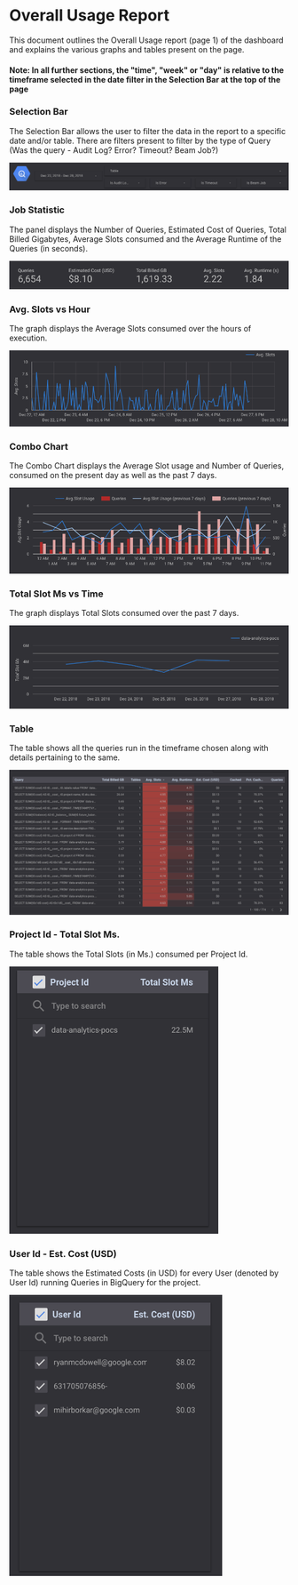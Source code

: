 # Overall Usage Report

This document outlines the Overall Usage report (page 1) of the dashboard and explains the various graphs and tables present on the page.

#### Note: In all further sections, the "time", "week" or "day" is relative to the timeframe selected in the date filter in the Selection Bar at the top of the page

### Selection Bar
The Selection Bar allows the user to filter the data in the report to a specific date and/or table. There are filters present to filter by the type of Query (Was the query - Audit Log? Error? Timeout? Beam Job?)

![Selection Bar](../images/overall_usage/Image1.png)

### Job Statistic
The panel displays the Number of Queries, Estimated Cost of Queries, Total Billed Gigabytes, Average Slots consumed and the Average Runtime of the Queries (in seconds).

![Job Statistics](../images/overall_usage/Image2.png)

### Avg. Slots vs Hour
The graph displays the Average Slots consumed over the hours of execution.

![Avg. Slots vs Hour](../images/overall_usage/Image3.png)

### Combo Chart
The Combo Chart displays the Average Slot usage and Number of Queries, consumed on the present day as well as the past 7 days.

![Combo Chart](../images/overall_usage/Image4.png)

### Total Slot Ms vs Time
The graph displays Total Slots consumed over the past 7 days.

![Total Slot Ms vs Time](../images/overall_usage/Image5.png)

### Table
The table shows all the queries run in the timeframe chosen along with details pertaining to the same.

![Table](../images/overall_usage/Image6.png)

### Project Id - Total Slot Ms.
The table shows the Total Slots (in Ms.) consumed per Project Id.

![Project Id - Total Slot Ms](../images/overall_usage/Image7.png)

### User Id - Est. Cost (USD)
The table shows the Estimated Costs (in USD) for every User (denoted by User Id) running Queries in BigQuery for the project.

![User Id - Est. Cost (USD)](../images/overall_usage/Image8.png)

